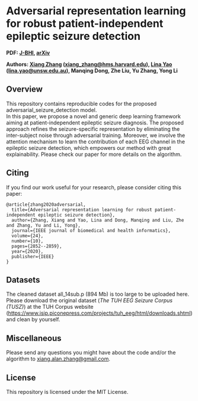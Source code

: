 # Adversarial representation learning for robust patient-independent epileptic seizure detection 

**PDF: [J-BHI](https://ieeexplore.ieee.org/abstract/document/8994148), [arXiv](https://arxiv.org/abs/1909.10868)**

**Authors: [Xiang Zhang](http://xiangzhang.info/) (xiang_zhang@hms.harvard.edu), [Lina Yao](https://www.linayao.com/) (lina.yao@unsw.edu.au), Manqing Dong, Zhe Liu, Yu Zhang, Yong Li**

## Overview
This repository contains reproducible codes for the proposed adversarial_seizure_detection model.  
In this paper, we propose a novel and generic deep learning framework aiming at patient-independent epileptic seizure diagnosis. The proposed approach refines the seizure-specific representation by eliminating the inter-subject noise through adversarial training. Moreover, we involve the attention mechanism to learn the contribution of each EEG channel in the epileptic seizure detection, which empowers our method with great explainability. Please check our paper for more details on the algorithm.


## Citing
If you find our work useful for your research, please consider citing this paper:

    @article{zhang2020adversarial,
      title={Adversarial representation learning for robust patient-independent epileptic seizure detection},
      author={Zhang, Xiang and Yao, Lina and Dong, Manqing and Liu, Zhe and Zhang, Yu and Li, Yong},
      journal={IEEE journal of biomedical and health informatics},
      volume={24},
      number={10},
      pages={2852--2859},
      year={2020},
      publisher={IEEE}
    }

## Datasets
The cleaned dataset all_14sub.p (894 Mb) is too large to be uploaded here. Please download the original dataset (*The TUH EEG Seizure Corpus (TUSZ)*) at the TUH Corpus website (https://www.isip.piconepress.com/projects/tuh_eeg/html/downloads.shtml) and clean by yourself.



## Miscellaneous

Please send any questions you might have about the code and/or the algorithm to <xiang.alan.zhang@gmail.com>.


## License

This repository is licensed under the MIT License.
